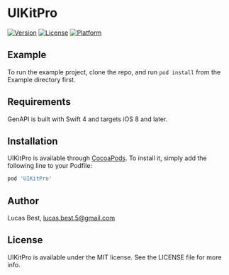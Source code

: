 # UIKitPro

[![Version](https://img.shields.io/cocoapods/v/UIKitPro.svg?style=flat)](http://cocoapods.org/pods/UIKitPro)
[![License](https://img.shields.io/cocoapods/l/UIKitPro.svg?style=flat)](http://cocoapods.org/pods/UIKitPro)
[![Platform](https://img.shields.io/cocoapods/p/UIKitPro.svg?style=flat)](http://cocoapods.org/pods/UIKitPro)

## Example

To run the example project, clone the repo, and run `pod install` from the Example directory first.

## Requirements

GenAPI is built with Swift 4 and targets iOS 8 and later.

## Installation

UIKitPro is available through [CocoaPods](http://cocoapods.org). To install
it, simply add the following line to your Podfile:

```ruby
pod 'UIKitPro'
```

## Author

Lucas Best, lucas.best.5@gmail.com

## License

UIKitPro is available under the MIT license. See the LICENSE file for more info.
